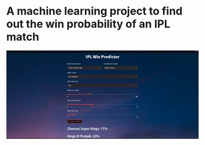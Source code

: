 
# A machine learning project to find out the win probability of an IPL match


![alt text](https://raw.githubusercontent.com/Rajeshhugar/IPL-Win-Prediction-using-Machine-Learning-/main/images/Ipl_image.png)
